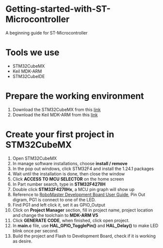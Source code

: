 
# Getting-started-with-ST-Microcontroller
A beginning guide for ST-Microcontroller

# Tools we use
- STM32CubeMX
- Keil MDK-ARM
- STM32CubeIDE

# Prepare the working environment
1. Download the STM32CubeMX from this [link](https://www.st.com/en/development-tools/stm32cubemx.html)
2. Download the Keil MDK-ARM from this [link](https://www2.keil.com/mdk5)

# Create your first project in STM32CubeMX
1. Open STM32CubeMX
2. In manage software installations, choose **install / remove**
3. In the pop out windows, click STM32F4 and install the 1.24.1 packages
4. Wait until the installation is done, then close the window
5. Click **ACCESS TO MCU SELECTOR** on the home screen
6. In Part number search, type in **STM32F427IIH**
7. Double click **STM32F427IIHx**, a MCU pin graph will show up
8. Reference to [RoboMaster Development Board User Guide](https://rm-static.djicdn.com/tem/RoboMaster%20Development%20Board%20Type%20A%20User%20Guide.pdf), Pin Out digram, PG1 is connect to one of the LED.
9. Find PG1 and left click it, set it as GPIO_Output
10. Click on **Project Manager** section, fill in project name, project location and change the toolchain to **MDK-ARM V5**
11. Click **GENERATE CODE**, when finished, click open project.
12. In **main.c** file, use **HAL_GPIO_TogglePin()** and **HAL_Delay()** to make LED blink once per second.
13. Build the project and Flash to Development Board, check if it is working as desire.
